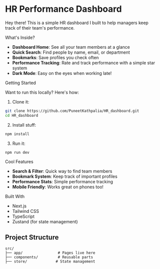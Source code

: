 # HR Performance Dashboard

Hey there! This is a simple HR dashboard I built to help managers keep track of their team's performance. 

What's Inside?

- **Dashboard Home**: See all your team members at a glance
- **Quick Search**: Find people by name, email, or department
- **Bookmarks**: Save profiles you check often
- **Performance Tracking**: Rate and track performance with a simple star system
- **Dark Mode**: Easy on the eyes when working late!

Getting Started

Want to run this locally? Here's how:

1. Clone it:
```bash
git clone https://github.com/PuneetKathpalia/HR_dashboard.git
cd HR_dashboard
```

2. Install stuff:
```bash
npm install
```

3. Run it:
```bash
npm run dev
```
Cool Features

- **Search & Filter**: Quick way to find team members
- **Bookmark System**: Keep track of important profiles
- **Performance Stats**: Simple performance tracking
- **Mobile Friendly**: Works great on phones too!

Built With

- Next.js
- Tailwind CSS
- TypeScript
- Zustand (for state management)

## Project Structure

```
src/
├── app/                # Pages live here
├── components/         # Reusable parts
├── store/             # State management
```
